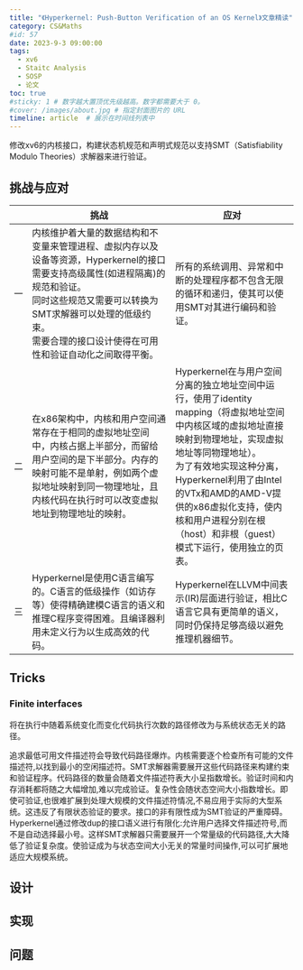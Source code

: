```yaml
---
title: "《Hyperkernel: Push-Button Verification of an OS Kernel》文章精读"
category: CS&Maths
#id: 57
date: 2023-9-3 09:00:00
tags: 
  - xv6
  - Staitc Analysis
  - SOSP
  - 论文
toc: true
#sticky: 1 # 数字越大置顶优先级越高。数字都需要大于 0。
#cover: /images/about.jpg # 指定封面图片的 URL
timeline: article  # 展示在时间线列表中
---
```


修改xv6的内核接口，构建状态机规范和声明式规范以支持SMT（Satisfiability Modulo Theories）求解器来进行验证。
<!--more-->

## 挑战与应对


|     | 挑战                                                                                                                                                                                                                                                     | 应对                                                                                                                                                                                                                                                                                                                             |
| --- | -------------------------------------------------------------------------------------------------------------------------------------------------------------------------------------------------------------------------------------------------------- | -------------------------------------------------------------------------------------------------------------------------------------------------------------------------------------------------------------------------------------------------------------------------------------------------------------------------------- |
| 一  | 内核维护着大量的数据结构和不变量来管理进程、虚拟内存以及设备等资源，Hyperkernel的接口需要支持高级属性(如进程隔离)的规范和验证。<br>同时这些规范又需要可以转换为SMT求解器可以处理的低级约束。<br>需要合理的接口设计使得在可用性和验证自动化之间取得平衡。 | 所有的系统调用、异常和中断的处理程序都不包含无限的循环和递归，使其可以使用SMT对其进行编码和验证。                                                                                                                                                                                                                                |
| 二  | 在x86架构中，内核和用户空间通常存在于相同的虚拟地址空间中，内核占据上半部分，而留给用户空间的是下半部分。内存的映射可能不是单射，例如两个虚拟地址映射到同一物理地址，且内核代码在执行时可以改变虚拟地址到物理地址的映射。                                | Hyperkernel在与用户空间分离的独立地址空间中运行，使用了identity mapping（将虚拟地址空间中内核区域的虚拟地址直接映射到物理地址，实现虚拟地址等同物理地址）。<br>为了有效地实现这种分离，Hyperkernel利用了由Intel的VTx和AMD的AMD-V提供的x86虚拟化支持，使内核和用户进程分别在根（host）和非根（guest）模式下运行，使用独立的页表。 |
| 三  | Hyperkernel是使用C语言编写的。C语言的低级操作（如访存等）使得精确建模C语言的语义和推理C程序变得困难。且编译器利用未定义行为以生成高效的代码。                                                                                                            | Hyperkernel在LLVM中间表示(IR)层面进行验证，相比C语言它具有更简单的语义，同时仍保持足够高级以避免推理机器细节。                                                                                                                                                                                                                   |

## Tricks
### Finite interfaces
将在执行中随着系统变化而变化代码执行次数的路径修改为与系统状态无关的路径。

追求最低可用文件描述符会导致代码路径爆炸。内核需要逐个检查所有可能的文件描述符,以找到最小的空闲描述符。SMT求解器需要展开这些代码路径来构建约束和验证程序。代码路径的数量会随着文件描述符表大小呈指数增长。验证时间和内存消耗都将随之大幅增加,难以完成验证。复杂性会随状态空间大小指数增长。即使可验证,也很难扩展到处理大规模的文件描述符情况,不易应用于实际的大型系统。这违反了有限状态验证的要求。接口的非有限性成为SMT验证的严重障碍。Hyperkernel通过修改dup的接口语义进行有限化:允许用户选择文件描述符号,而不是自动选择最小号。这样SMT求解器只需要展开一个常量级的代码路径,大大降低了验证复杂度。使验证成为与状态空间大小无关的常量时间操作,可以可扩展地适应大规模系统。

## 设计



## 实现



## 问题


